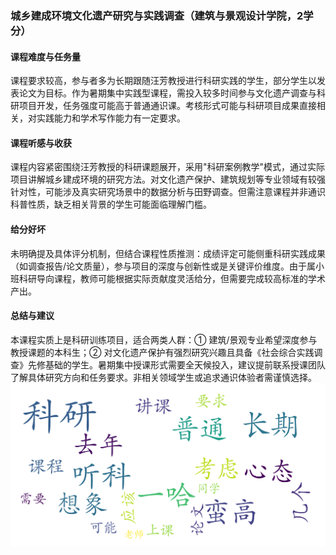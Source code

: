 ### 城乡建成环境文化遗产研究与实践调查（建筑与景观设计学院，2学分）

#### 课程难度与任务量  
课程要求较高，参与者多为长期跟随汪芳教授进行科研实践的学生，部分学生以发表论文为目标。作为暑期集中实践型课程，需投入较多时间参与文化遗产调查与科研项目开发，任务强度可能高于普通通识课。考核形式可能与科研项目成果直接相关，对实践能力和学术写作能力有一定要求。

#### 课程听感与收获  
课程内容紧密围绕汪芳教授的科研课题展开，采用"科研案例教学"模式，通过实际项目讲解城乡建成环境的研究方法。对文化遗产保护、建筑规划等专业领域有较强针对性，可能涉及真实研究场景中的数据分析与田野调查。但需注意课程并非通识科普性质，缺乏相关背景的学生可能面临理解门槛。

#### 给分好坏  
未明确提及具体评分机制，但结合课程性质推测：成绩评定可能侧重科研实践成果（如调查报告/论文质量），参与项目的深度与创新性或是关键评价维度。由于属小班科研导向课程，教师可能根据实际贡献度灵活给分，但需要完成较高标准的学术产出。

#### 总结与建议  
本课程实质上是科研训练项目，适合两类人群：① 建筑/景观专业希望深度参与教授课题的本科生；② 对文化遗产保护有强烈研究兴趣且具备《社会综合实践调查》先修基础的学生。暑期集中授课形式需要全天候投入，建议提前联系授课团队了解具体研究方向和任务要求。非相关领域学生或追求通识体验者需谨慎选择。
![wordcloud](wordcloud.png)